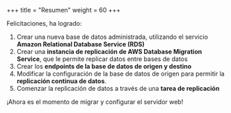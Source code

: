 +++
title = "Resumen"
weight = 60
+++

Felicitaciones, ha logrado:

1. Crear una nueva base de datos administrada, utilizando el servicio **Amazon Relational Database Service (RDS)**
2. Crear una **instancia de replicación de AWS Database Migration Service**, que le permite replicar datos entre bases de datos
3. Crear los **endpoints de la base de datos de origen y destino**
4. Modificar la configuración de la base de datos de origen para permitir la **replicación continua de datos**.
5. Comenzar la replicación de datos a través de una **tarea de replicación**

¡Ahora es el momento de migrar y configurar el servidor web!

